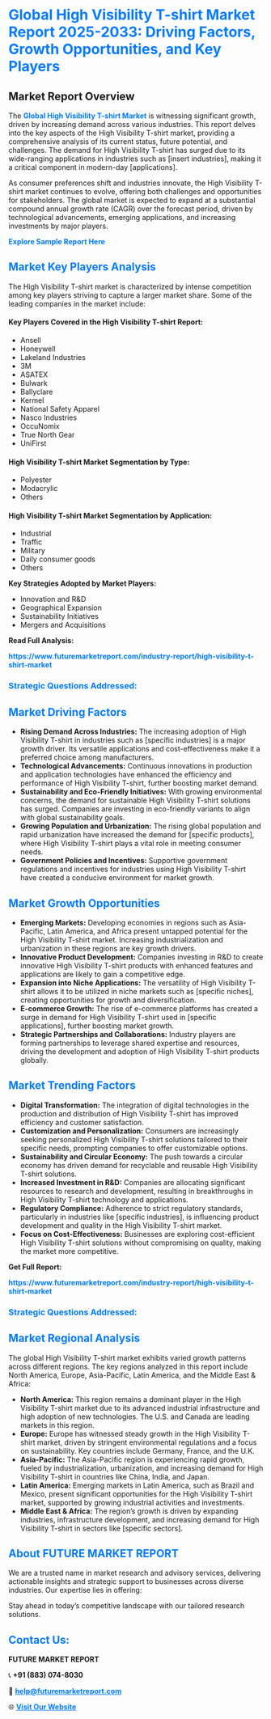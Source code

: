 <h1 style="color: #007BFF;">Global High Visibility T-shirt Market Report 2025-2033: Driving Factors, Growth Opportunities, and Key Players</h1>

<section id="overview">
<h2>Market Report Overview</h2>
<p>The <a href="https://www.futuremarketreport.com/industry-report/high-visibility-t-shirt-market" style="color: #007BFF; text-decoration: none;"><strong>Global High Visibility T-shirt Market</strong></a> is witnessing significant growth, driven by increasing demand across various industries. This report delves into the key aspects of the High Visibility T-shirt market, providing a comprehensive analysis of its current status, future potential, and challenges. The demand for High Visibility T-shirt has surged due to its wide-ranging applications in industries such as [insert industries], making it a critical component in modern-day [applications].</p>
<p>As consumer preferences shift and industries innovate, the High Visibility T-shirt market continues to evolve, offering both challenges and opportunities for stakeholders. The global market is expected to expand at a substantial compound annual growth rate (CAGR) over the forecast period, driven by technological advancements, emerging applications, and increasing investments by major players.</p>
</section>

<section id="overview">
<p><a href="https://www.futuremarketreport.com/request-sample/reportId=106019" style="color: #007BFF; text-decoration: none;"><strong>Explore Sample Report Here</strong></a></p>
</section>

<section id="key-players">
<h2 style="color: #007BFF;">Market Key Players Analysis</h2>
<p>The High Visibility T-shirt market is characterized by intense competition among key players striving to capture a larger market share. Some of the leading companies in the market include:</p>
<h4>Key Players Covered in the High Visibility T-shirt Report:</h4>
<ul><li>Ansell</li><li>Honeywell</li><li>Lakeland Industries</li><li>3M</li><li>ASATEX</li><li>Bulwark</li><li>Ballyclare</li><li>Kermel</li><li>National Safety Apparel</li><li>Nasco Industries</li><li>OccuNomix</li><li>True North Gear</li><li>UniFirst</li></ul>
<h4>High Visibility T-shirt Market Segmentation by Type:</h4>
<ul><li>Polyester</li><li>Modacrylic</li><li>Others</li></ul>

<h4>High Visibility T-shirt Market Segmentation by Application:</h4>
<ul><li>Industrial</li><li>Traffic</li><li>Military</li><li>Daily consumer goods</li><li>Others</li></ul>
<p><strong>Key Strategies Adopted by Market Players:</strong></p>
<ul>
<li>Innovation and R&D</li>
<li>Geographical Expansion</li>
<li>Sustainability Initiatives</li>
<li>Mergers and Acquisitions</li>
</ul>
</section>

<section>
<p><strong>Read Full Analysis: </strong></p><a href="https://www.futuremarketreport.com/industry-report/high-visibility-t-shirt-market" style="color: #007BFF; text-decoration: none;"><strong>https://www.futuremarketreport.com/industry-report/high-visibility-t-shirt-market</strong></a>
<h3 style="color: #007BFF;">Strategic Questions Addressed:</h3>
</section>

<section id="driving-factors">
<h2 style="color: #007BFF;">Market Driving Factors</h2>
<ul>
<li><strong>Rising Demand Across Industries:</strong> The increasing adoption of High Visibility T-shirt in industries such as [specific industries] is a major growth driver. Its versatile applications and cost-effectiveness make it a preferred choice among manufacturers.</li>
<li><strong>Technological Advancements:</strong> Continuous innovations in production and application technologies have enhanced the efficiency and performance of High Visibility T-shirt, further boosting market demand.</li>
<li><strong>Sustainability and Eco-Friendly Initiatives:</strong> With growing environmental concerns, the demand for sustainable High Visibility T-shirt solutions has surged. Companies are investing in eco-friendly variants to align with global sustainability goals.</li>
<li><strong>Growing Population and Urbanization:</strong> The rising global population and rapid urbanization have increased the demand for [specific products], where High Visibility T-shirt plays a vital role in meeting consumer needs.</li>
<li><strong>Government Policies and Incentives:</strong> Supportive government regulations and incentives for industries using High Visibility T-shirt have created a conducive environment for market growth.</li>
</ul>
</section>

<section id="growth-opportunities">
<h2 style="color: #007BFF;">Market Growth Opportunities</h2>
<ul>
<li><strong>Emerging Markets:</strong> Developing economies in regions such as Asia-Pacific, Latin America, and Africa present untapped potential for the High Visibility T-shirt market. Increasing industrialization and urbanization in these regions are key growth drivers.</li>
<li><strong>Innovative Product Development:</strong> Companies investing in R&D to create innovative High Visibility T-shirt products with enhanced features and applications are likely to gain a competitive edge.</li>
<li><strong>Expansion into Niche Applications:</strong> The versatility of High Visibility T-shirt allows it to be utilized in niche markets such as [specific niches], creating opportunities for growth and diversification.</li>
<li><strong>E-commerce Growth:</strong> The rise of e-commerce platforms has created a surge in demand for High Visibility T-shirt used in [specific applications], further boosting market growth.</li>
<li><strong>Strategic Partnerships and Collaborations:</strong> Industry players are forming partnerships to leverage shared expertise and resources, driving the development and adoption of High Visibility T-shirt products globally.</li>
</ul>
</section>

<section id="trending-factors">
<h2 style="color: #007BFF;">Market Trending Factors</h2>
<ul>
<li><strong>Digital Transformation:</strong> The integration of digital technologies in the production and distribution of High Visibility T-shirt has improved efficiency and customer satisfaction.</li>
<li><strong>Customization and Personalization:</strong> Consumers are increasingly seeking personalized High Visibility T-shirt solutions tailored to their specific needs, prompting companies to offer customizable options.</li>
<li><strong>Sustainability and Circular Economy:</strong> The push towards a circular economy has driven demand for recyclable and reusable High Visibility T-shirt solutions.</li>
<li><strong>Increased Investment in R&D:</strong> Companies are allocating significant resources to research and development, resulting in breakthroughs in High Visibility T-shirt technology and applications.</li>
<li><strong>Regulatory Compliance:</strong> Adherence to strict regulatory standards, particularly in industries like [specific industries], is influencing product development and quality in the High Visibility T-shirt market.</li>
<li><strong>Focus on Cost-Effectiveness:</strong> Businesses are exploring cost-efficient High Visibility T-shirt solutions without compromising on quality, making the market more competitive.</li>
</ul>
</section>

<section>
<p><strong>Get Full Report: </strong></p><a href="https://www.futuremarketreport.com/industry-report/high-visibility-t-shirt-market" style="color: #007BFF; text-decoration: none;"><strong>https://www.futuremarketreport.com/industry-report/high-visibility-t-shirt-market</strong></a>
<h3 style="color: #007BFF;">Strategic Questions Addressed:</h3>
</section>


<section id="regional-analysis">
<h2 style="color: #007BFF;">Market Regional Analysis</h2>
<p>The global High Visibility T-shirt market exhibits varied growth patterns across different regions. The key regions analyzed in this report include North America, Europe, Asia-Pacific, Latin America, and the Middle East & Africa:</p>
<ul>
<li><strong>North America:</strong> This region remains a dominant player in the High Visibility T-shirt market due to its advanced industrial infrastructure and high adoption of new technologies. The U.S. and Canada are leading markets in this region.</li>
<li><strong>Europe:</strong> Europe has witnessed steady growth in the High Visibility T-shirt market, driven by stringent environmental regulations and a focus on sustainability. Key countries include Germany, France, and the U.K.</li>
<li><strong>Asia-Pacific:</strong> The Asia-Pacific region is experiencing rapid growth, fueled by industrialization, urbanization, and increasing demand for High Visibility T-shirt in countries like China, India, and Japan.</li>
<li><strong>Latin America:</strong> Emerging markets in Latin America, such as Brazil and Mexico, present significant opportunities for the High Visibility T-shirt market, supported by growing industrial activities and investments.</li>
<li><strong>Middle East & Africa:</strong> The region’s growth is driven by expanding industries, infrastructure development, and increasing demand for High Visibility T-shirt in sectors like [specific sectors].</li>
</ul>
</section>

<footer>
<h2 style="color: #007BFF;">About FUTURE MARKET REPORT</h2>
<p>We are a trusted name in market research and advisory services, delivering actionable insights and strategic support to businesses across diverse industries. Our expertise lies in offering:</p>

<p>Stay ahead in today’s competitive landscape with our tailored research solutions.</p>

<h2 style="color: #007BFF;">Contact Us:</h2>
<p><strong>FUTURE MARKET REPORT</strong></p>
<p>📞 <strong>+91 (883) 074-8030</strong></p>
<p>📧 <strong><a href="mailto:help@futuremarketreport.com" style="color: #007BFF;">help@futuremarketreport.com</a></strong></p>
<p>🌐 <strong><a href="https://www.futuremarketreport.com/" style="color: #007BFF;">Visit Our Website</a></strong></p>
</footer>